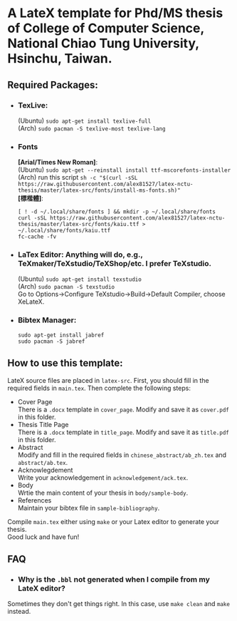 # A LateX template for Phd/MS thesis of College of Computer Science, National Chiao Tung University, Hsinchu, Taiwan.  

## Required Packages:  
+ ### TexLive:  
    (Ubuntu) `sudo apt-get install texlive-full`   
    (Arch) `sudo pacman -S texlive-most texlive-lang`  
+ ### Fonts  
    **[Arial/Times New Roman]**:   
    (Ubuntu) `sudo apt-get --reinstall install ttf-mscorefonts-installer`  
    (Arch) run this script `sh -c "$(curl -sSL
    https://raw.githubusercontent.com/alex81527/latex-nctu-thesis/master/latex-src/fonts/install-ms-fonts.sh)"`  
    **[標楷體]**:
    ```
    [ ! -d ~/.local/share/fonts ] && mkdir -p ~/.local/share/fonts  
    curl -sSL https://raw.githubusercontent.com/alex81527/latex-nctu-thesis/master/latex-src/fonts/kaiu.ttf > ~/.local/share/fonts/kaiu.ttf  
    fc-cache -fv  
    ```
+ ### LaTex Editor: Anything will do, e.g., TeXmaker/TeXstudio/TeXShop/etc. I prefer TeXstudio.  
    (Ubuntu) `sudo apt-get install texstudio`  
    (Arch) `sudo pacman -S texstudio`  
    Go to Options->Configure TeXstudio->Build->Default Compiler, choose XeLateX.  
+ ### Bibtex Manager:   
    `sudo apt-get install jabref`  
    `sudo pacman -S jabref`  

## How to use this template:  
LateX source files are placed in `latex-src`. First, you should fill in the required fields in `main.tex`. Then complete the following steps:  
+ Cover Page  
    There is a `.docx` template in `cover_page`. Modify and save it as `cover.pdf` in this folder.  
+ Thesis Title Page  
    There is a `.docx` template in `title_page`. Modify and save it as `title.pdf` in this folder.  
+ Abstract  
    Modify and fill in the required fields in `chinese_abstract/ab_zh.tex` and `abstract/ab.tex`.  
+ Acknowlegdement  
    Write your acknowledgement in `acknowledgement/ack.tex`.  
+ Body  
    Wrtie the main content of your thesis in `body/sample-body`.  
+ References  
    Maintain your bibtex file in `sample-bibliography`.  

Compile `main.tex` either using `make` or your Latex editor to generate your thesis.  
Good luck and have fun!   

## FAQ

+ ### Why is the `.bbl` not generated when I compile from my LateX editor?

Sometimes they don't get things right. In this case, use `make clean` and `make`
instead.  

